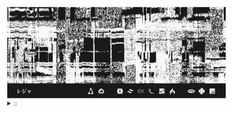 <img src="./banner.png">
<details><summary> :: </summary>
<!--START_SECTION:waka-->

```
From: 09 August 2024 - To: 24 September 2024

Total Time: 160 hrs 26 mins

Python                     54 hrs 17 mins  ////////-----------------   30.79 %
JavaScript                 36 hrs 3 mins   /////--------------------   20.46 %
YAML                       35 hrs 38 mins  /////--------------------   20.22 %
Other                      15 hrs 50 mins  //-----------------------   08.98 %
```

<!--END_SECTION:waka-->
</details>
